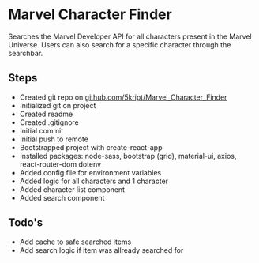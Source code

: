 # Marvel Character Finder
Searches the Marvel Developer API for all characters present in the Marvel Universe. Users can also search for a specific character through the searchbar.

## Steps
- Created git repo on [github.com/5kript/Marvel_Character_Finder](https://github.com/5kript/Marvel_Character_Finder)
- Initialized git on project
- Created readme
- Created .gitignore
- Initial commit
- Initial push to remote
- Bootstrapped project with create-react-app
- Installed packages: node-sass, bootstrap (grid), material-ui, axios, react-router-dom dotenv
- Added config file for environment variables
- Added logic for all characters and 1 character
- Added character list component
- Added search component

## Todo's
- Add cache to safe searched items
- Add search logic if item was allready searched for